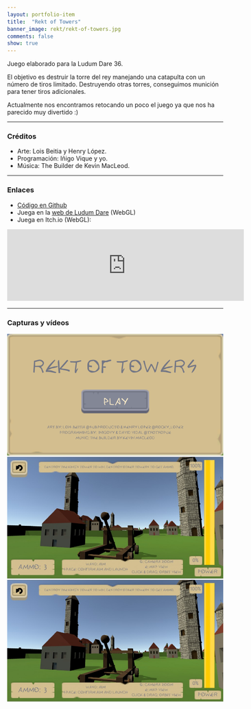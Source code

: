 ```yaml
---
layout: portfolio-item
title:  "Rekt of Towers"
banner_image: rekt/rekt-of-towers.jpg
comments: false
show: true
---
```


Juego elaborado para la Ludum Dare 36.

El objetivo es destruir la torre del rey manejando una catapulta con un número de tiros limitado. Destruyendo otras torres, conseguimos munición para tener tiros adicionales.

Actualmente nos encontramos retocando un poco el juego ya que nos ha parecido muy divertido :)

---

### Créditos
* Arte: Lois Beitia y Henry López.
* Programación: Iñigo Vique y yo.
* Música: The Builder de Kevin MacLeod.

---

### Enlaces
* [Código en Github](https://github.com/gamebossjammers/LudumDareUnity)
* Juega en la [web de Ludum Dare](http://ludumdare.com/compo/ludum-dare-36/?action=preview&uid=112550) (WebGL)
* Juega en Itch.io (WebGL):
<iframe frameborder="0" src="https://itch.io/embed/82585" width="552" height="167"></iframe>

---

### Capturas y vídeos
![Menú principal](/assets/images/rekt/Title.png "Menú principal")
![Preparándose para disparar](/assets/images/rekt/rekt-of-towers.jpg "Preparándose para disparar")
![Torre destruída](/assets/images/rekt/rekt-of-towers.jpg "Torre destruída")